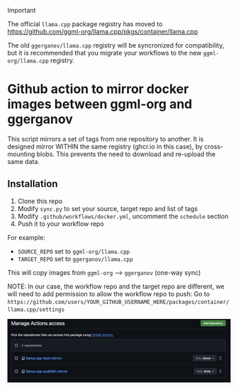 > [!important]
> The official `llama.cpp` package registry has moved to https://github.com/ggml-org/llama.cpp/pkgs/container/llama.cpp
>
> The old `ggerganov/llama.cpp` registry will be syncronized for compatibility, but it is recommended that you migrate your workflows to the new `ggml-org/llama.cpp` registry.

# Github action to mirror docker images between ggml-org and ggerganov

This script mirrors a set of tags from one repository to another. It is designed mirror WITHIN the same registry (ghcr.io in this case), by cross-mounting blobs. This prevents the need to download and re-upload the same data.

## Installation

1. Clone this repo
2. Modify `sync.py` to set your source, target repo and list of tags
3. Modify `.github/workflows/docker.yml`, uncomment the `schedule` section
4. Push it to your workflow repo

For example:
- `SOURCE_REPO` set to `ggml-org/llama.cpp`
- `TARGET_REPO` set to `ggerganov/llama.cpp`

This will copy images from `ggml-org` --> `ggerganov` (one-way sync)

NOTE: In our case, the workflow repo and the target repo are different, we will need to add permission to allow the workflow repo to push: Go to `https://github.com/users/YOUR_GITHUB_USERNAME_HERE/packages/container/llama.cpp/settings`

![](./screenshot-0.png)
